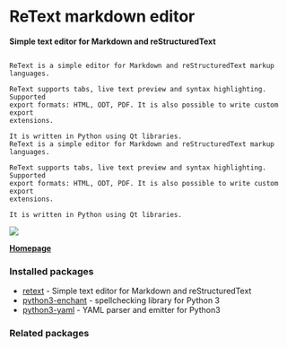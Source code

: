 # ReText markdown editor

__Simple text editor for Markdown and reStructuredText__

```

ReText is a simple editor for Markdown and reStructuredText markup languages.

ReText supports tabs, live text preview and syntax highlighting. Supported
export formats: HTML, ODT, PDF. It is also possible to write custom export
extensions.

It is written in Python using Qt libraries.
ReText is a simple editor for Markdown and reStructuredText markup languages.

ReText supports tabs, live text preview and syntax highlighting. Supported
export formats: HTML, ODT, PDF. It is also possible to write custom export
extensions.

It is written in Python using Qt libraries.

```

[![](https://screenshots.debian.net/thumbnail/retext/)](https://screenshots.debian.net/screenshot/retext/)



**[Homepage](https://github.com/retext-project/retext)**

### Installed packages

* [retext](https://packages.debian.org/stretch/retext) - Simple text editor for Markdown and reStructuredText
* [python3-enchant](https://packages.debian.org/stretch/python3-enchant) - spellchecking library for Python 3
* [python3-yaml](https://packages.debian.org/stretch/python3-yaml) - YAML parser and emitter for Python3

### Related packages

<sub>  </sub>
